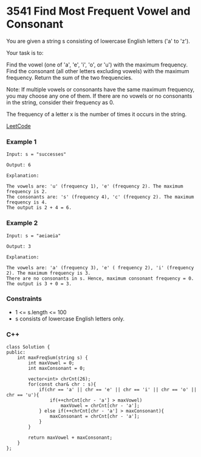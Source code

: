 # 3541 Find Most Frequent Vowel and Consonant

You are given a string s consisting of lowercase English letters ('a' to 'z').

Your task is to:

Find the vowel (one of 'a', 'e', 'i', 'o', or 'u') with the maximum frequency.
Find the consonant (all other letters excluding vowels) with the maximum frequency.
Return the sum of the two frequencies.

Note: If multiple vowels or consonants have the same maximum frequency, you may choose any one of them. If there are no vowels or no consonants in the string, consider their frequency as 0.

The frequency of a letter x is the number of times it occurs in the string.
 
[LeetCode](https://leetcode.cn/problems/find-most-frequent-vowel-and-consonant/)

### Example 1

```
Input: s = "successes"

Output: 6

Explanation:

The vowels are: 'u' (frequency 1), 'e' (frequency 2). The maximum frequency is 2.
The consonants are: 's' (frequency 4), 'c' (frequency 2). The maximum frequency is 4.
The output is 2 + 4 = 6.
```

### Example 2

```
Input: s = "aeiaeia"

Output: 3

Explanation:

The vowels are: 'a' (frequency 3), 'e' ( frequency 2), 'i' (frequency 2). The maximum frequency is 3.
There are no consonants in s. Hence, maximum consonant frequency = 0.
The output is 3 + 0 = 3.
```

### Constraints

* 1 <= s.length <= 100
* s consists of lowercase English letters only.

### C++ 

```
class Solution {
public:
    int maxFreqSum(string s) {
        int maxVowel = 0;
        int maxConsonant = 0;

        vector<int> chrCnt(26);
        for(const char& chr : s){
            if(chr == 'a' || chr == 'e' || chr == 'i' || chr == 'o' || chr == 'u'){
                if(++chrCnt[chr - 'a'] > maxVowel)
                    maxVowel = chrCnt[chr - 'a'];
            } else if(++chrCnt[chr - 'a'] > maxConsonant){
                maxConsonant = chrCnt[chr - 'a'];
            }
        }   

        return maxVowel + maxConsonant;     
    }
};
```